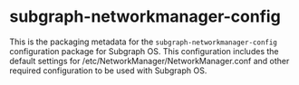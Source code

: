 # subgraph-networkmanager-config

This is the packaging metadata for the `subgraph-networkmanager-config` 
configuration package for Subgraph OS. This configuration includes the default 
settings for /etc/NetworkManager/NetworkManager.conf and other required 
configuration to be used with Subgraph OS.


